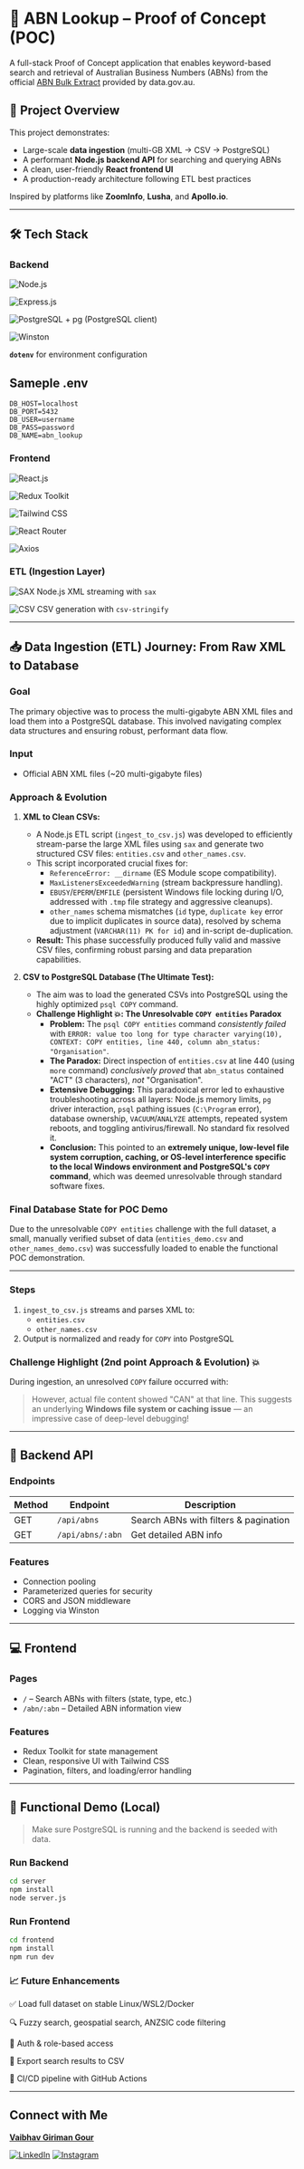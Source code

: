 # 🧾 ABN Lookup – Proof of Concept (POC)

A full-stack Proof of Concept application that enables keyword-based search and retrieval of Australian Business Numbers (ABNs) from the official [ABN Bulk Extract](https://data.gov.au/dataset/ds-dga-5c95e8fb-37dd-4d82-b501-9ef6cfbfa19b/details) provided by data.gov.au.

## 🚀 Project Overview

This project demonstrates:
- Large-scale **data ingestion** (multi-GB XML → CSV → PostgreSQL)
- A performant **Node.js backend API** for searching and querying ABNs
- A clean, user-friendly **React frontend UI**
- A production-ready architecture following ETL best practices

Inspired by platforms like **ZoomInfo**, **Lusha**, and **Apollo.io**.

---

## 🛠️ Tech Stack

### Backend
![Node.js](https://img.shields.io/badge/Node.js-v18-green)

![Express.js](https://img.shields.io/badge/Express.js-Backend-black)

![**PostgreSQL** + `pg` (PostgreSQL client)](https://img.shields.io/badge/PostgreSQL-Relational%20DB-blue)

![Winston](https://img.shields.io/badge/Winston-Logger-informational)

**`dotenv`** for environment configuration
## Sameple .env
```
DB_HOST=localhost
DB_PORT=5432
DB_USER=username
DB_PASS=password
DB_NAME=abn_lookup
```


### Frontend
![React.js](https://img.shields.io/badge/React-v18.2-blue)

![Redux Toolkit](https://img.shields.io/badge/Redux%20Toolkit-State%20Management-purple)

![Tailwind CSS](https://img.shields.io/badge/Tailwind_CSS-Utility--First_CSS-0ea5e9)

![React Router](https://img.shields.io/badge/React%20Router-Routing-red)

![Axios](https://img.shields.io/badge/Axios-HTTP%20Client-ffb703)

### ETL (Ingestion Layer)
![SAX](https://img.shields.io/badge/SAX-Streaming%20XML%20Parser-brightgreen) Node.js XML streaming with `sax`

![CSV](https://img.shields.io/badge/CSV-Intermediate%20Format-lightgrey) CSV generation with `csv-stringify` 


---

## 📥 Data Ingestion (ETL) Journey: From Raw XML to Database

### Goal
The primary objective was to process the multi-gigabyte ABN XML files and load them into a PostgreSQL database. This involved navigating complex data structures and ensuring robust, performant data flow.

### Input
- Official ABN XML files (~20 multi-gigabyte files)

### Approach & Evolution
1.  **XML to Clean CSVs:**
    * A Node.js ETL script (`ingest_to_csv.js`) was developed to efficiently stream-parse the large XML files using `sax` and generate two structured CSV files: `entities.csv` and `other_names.csv`.
    * This script incorporated crucial fixes for:
        * `ReferenceError: __dirname` (ES Module scope compatibility).
        * `MaxListenersExceededWarning` (stream backpressure handling).
        * `EBUSY`/`EPERM`/`EMFILE` (persistent Windows file locking during I/O, addressed with `.tmp` file strategy and aggressive cleanups).
        * `other_names` schema mismatches (`id` type, `duplicate key` error due to implicit duplicates in source data), resolved by schema adjustment (`VARCHAR(11) PK for id`) and in-script de-duplication.
    * **Result:** This phase successfully produced fully valid and massive CSV files, confirming robust parsing and data preparation capabilities.

2.  **CSV to PostgreSQL Database (The Ultimate Test):**
    * The aim was to load the generated CSVs into PostgreSQL using the highly optimized `psql COPY` command.
    * **Challenge Highlight 💥: The Unresolvable `COPY entities` Paradox**
        * **Problem:** The `psql COPY entities` command *consistently failed* with `ERROR: value too long for type character varying(10), CONTEXT: COPY entities, line 440, column abn_status: "Organisation"`.
        * **The Paradox:** Direct inspection of `entities.csv` at line 440 (using `more` command) *conclusively proved* that `abn_status` contained "ACT" (3 characters), *not* "Organisation".
        * **Extensive Debugging:** This paradoxical error led to exhaustive troubleshooting across all layers: Node.js memory limits, `pg` driver interaction, `psql` pathing issues (`C:\Program` error), database ownership, `VACUUM`/`ANALYZE` attempts, repeated system reboots, and toggling antivirus/firewall. No standard fix resolved it.
        * **Conclusion:** This pointed to an **extremely unique, low-level file system corruption, caching, or OS-level interference specific to the local Windows environment and PostgreSQL's `COPY` command**, which was deemed unresolvable through standard software fixes.

### Final Database State for POC Demo
Due to the unresolvable `COPY entities` challenge with the full dataset, a small, manually verified subset of data (`entities_demo.csv` and `other_names_demo.csv`) was successfully loaded to enable the functional POC demonstration.

---

### Steps
1. `ingest_to_csv.js` streams and parses XML to:
   - `entities.csv`
   - `other_names.csv`
2. Output is normalized and ready for `COPY` into PostgreSQL

### Challenge Highlight (2nd point Approach & Evolution) 💥
During ingestion, an unresolved `COPY` failure occurred with:

> However, actual file content showed "CAN" at that line. This suggests an underlying **Windows file system or caching issue** — an impressive case of deep-level debugging!

---

## 🔌 Backend API

### Endpoints
| Method | Endpoint             | Description                       |
|--------|----------------------|-----------------------------------|
| GET    | `/api/abns`          | Search ABNs with filters & pagination |
| GET    | `/api/abns/:abn`     | Get detailed ABN info             |

### Features
- Connection pooling
- Parameterized queries for security
- CORS and JSON middleware
- Logging via Winston

---

## 💻 Frontend

### Pages
- `/` – Search ABNs with filters (state, type, etc.)
- `/abn/:abn` – Detailed ABN information view

### Features
- Redux Toolkit for state management
- Clean, responsive UI with Tailwind CSS
- Pagination, filters, and loading/error handling

---

## 🎯 Functional Demo (Local)

> Make sure PostgreSQL is running and the backend is seeded with data.

### Run Backend
```bash
cd server
npm install
node server.js
```
### Run Frontend
```bash
cd frontend
npm install
npm run dev
```
### 📈 Future Enhancements
✅ Load full dataset on stable Linux/WSL2/Docker

🔍 Fuzzy search, geospatial search, ANZSIC code filtering

🔐 Auth & role-based access

🧾 Export search results to CSV

🚀 CI/CD pipeline with GitHub Actions

---

## Connect with Me

**[Vaibhav Giriman Gour](https://vaibhav-portfolio-jet.vercel.app/)**

[![LinkedIn](https://img.shields.io/badge/LinkedIn-0077B5?style=for-the-badge&logo=linkedin&logoColor=white)](www.linkedin.com/in/vaibhav-giriman-gour-frontend-developer)
[![Instagram](https://img.shields.io/badge/Instagram-E4405F?style=for-the-badge&logo=instagram&logoColor=white)](https://www.instagram.com/vaibhav_giriman_gour/)
